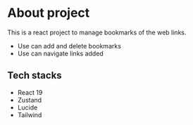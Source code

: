 # About project
 This is a react project to manage bookmarks of the web links.
 - Use can add and delete bookmarks
 - Use can navigate links added

## Tech stacks
 - React 19
 - Zustand
 - Lucide
 - Tailwind
